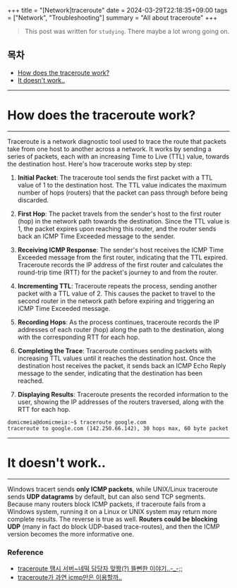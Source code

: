 +++
title = "[Network]traceroute"
date = 2024-03-29T22:18:35+09:00
tags = ["Network", "Troubleshooting"]
summary = "All about traceroute"
+++
> This post was written for `studying`. There maybe a lot wrong going on.

## 목차
* [How does the traceroute work?](#how-does-the-traceroute-work)
* [It doesn't work..](#it-doesnt-work)

---

# How does the traceroute work?
---

Traceroute is a network diagnostic tool used to trace the route that packets take from one host to another across a network. It works by sending a series of packets, each with an increasing Time to Live (TTL) value, towards the destination host. Here's how traceroute works step by step:

1. **Initial Packet**: The traceroute tool sends the first packet with a TTL value of 1 to the destination host. The TTL value indicates the maximum number of hops (routers) that the packet can pass through before being discarded.

2. **First Hop**: The packet travels from the sender's host to the first router (hop) in the network path towards the destination. Since the TTL value is 1, the packet expires upon reaching this router, and the router sends back an ICMP Time Exceeded message to the sender.

3. **Receiving ICMP Response**: The sender's host receives the ICMP Time Exceeded message from the first router, indicating that the TTL expired. Traceroute records the IP address of the first router and calculates the round-trip time (RTT) for the packet's journey to and from the router.

4. **Incrementing TTL**: Traceroute repeats the process, sending another packet with a TTL value of 2. This causes the packet to travel to the second router in the network path before expiring and triggering an ICMP Time Exceeded message.

5. **Recording Hops**: As the process continues, traceroute records the IP addresses of each router (hop) along the path to the destination, along with the corresponding RTT for each hop.

6. **Completing the Trace**: Traceroute continues sending packets with increasing TTL values until it reaches the destination host. Once the destination host receives the packet, it sends back an ICMP Echo Reply message to the sender, indicating that the destination has been reached.

7. **Displaying Results**: Traceroute presents the recorded information to the user, showing the IP addresses of the routers traversed, along with the RTT for each hop.

```shell
domicmeia@domicmeia:~$ traceroute google.com
traceroute to google.com (142.250.66.142), 30 hops max, 60 byte packet
```

---

# It doesn't work..
---

Windows tracert sends **only ICMP packets**, while UNIX/Linux traceroute sends **UDP datagrams** by default, but can also send TCP segments.
Because many routers block ICMP packets, if traceroute fails from a Windows system, running it on a Linux or UNIX system may return more complete results. The reverse is true as well. **Routers could be blocking UDP** (many in fact do block UDP-based trace-routes), and then the ICMP version becomes the more informative one.

### Reference

- [traceroute 땜시 서버~네떡 담당자 맞짱(?) 뜰뻔한 이야기..-_-;;][link]
- [traceroute가 과연 icmp만은 이용할까..][link1]

[link]:https://cafe.naver.com/neteg
[link1]:https://cafe.naver.com/neteg/7211